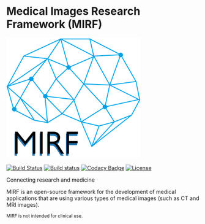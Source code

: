 
# Medical Images Research Framework (MIRF)
![mirf](docs/pics/mirf.png)

[![Build Status](https://travis-ci.com/MathAndMedLab/Medical-images-research-framework.svg?branch=master)](https://travis-ci.com/MathAndMedLab/Medical-images-research-framework) [![Build status](https://ci.appveyor.com/api/projects/status/viado9t6g22ka27g/branch/master?svg=true)](https://ci.appveyor.com/project/sabrinamusatian/medical-images-research-framework/branch/master) [![Codacy Badge](https://api.codacy.com/project/badge/Grade/5ae9465daad545e88e3a50c30da7b65f)](https://www.codacy.com/app/sabrina.musatian/Medical-images-research-framework?utm_source=github.com&amp;utm_medium=referral&amp;utm_content=MathAndMedLab/Medical-images-research-framework&amp;utm_campaign=Badge_Grade)
[![License](https://img.shields.io/badge/License-Apache%202.0-blue.svg)](https://github.com/MathAndMedLab/Medical-images-research-framework/blob/master/LICENSE)


Connecting research and medicine

MIRF is an open-source framework for the development of medical applications that are using various types of medical images (such as CT and MRI images). 

 <sup>MIRF is not intended for clinical use.</sup>
